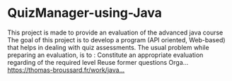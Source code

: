 # QuizManager-using-Java
This project is made to provide an evaluation of the advanced java course The goal of this project is to develop a program (API oriented, Web-based) that helps in dealing with quiz assessments. The usual problem while preparing an evaluation, is to : Constitute an appropriate evaluation regarding of the required level Reuse former questions Orga… https://thomas-broussard.fr/work/java…
